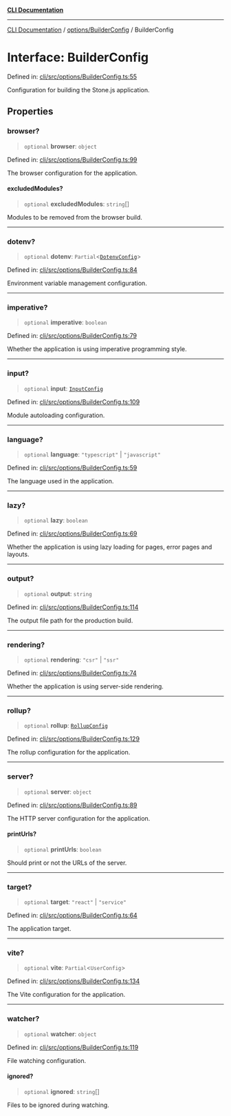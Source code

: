 [**CLI Documentation**](../../../README.md)

***

[CLI Documentation](../../../README.md) / [options/BuilderConfig](../README.md) / BuilderConfig

# Interface: BuilderConfig

Defined in: [cli/src/options/BuilderConfig.ts:55](https://github.com/stonemjs/cli/blob/83156d7f07cad6e0545ad29ba32878fdd248ede2/src/options/BuilderConfig.ts#L55)

Configuration for building the Stone.js application.

## Properties

### browser?

> `optional` **browser**: `object`

Defined in: [cli/src/options/BuilderConfig.ts:99](https://github.com/stonemjs/cli/blob/83156d7f07cad6e0545ad29ba32878fdd248ede2/src/options/BuilderConfig.ts#L99)

The browser configuration for the application.

#### excludedModules?

> `optional` **excludedModules**: `string`[]

Modules to be removed from the browser build.

***

### dotenv?

> `optional` **dotenv**: `Partial`\<[`DotenvConfig`](../../DotenvConfig/interfaces/DotenvConfig.md)\>

Defined in: [cli/src/options/BuilderConfig.ts:84](https://github.com/stonemjs/cli/blob/83156d7f07cad6e0545ad29ba32878fdd248ede2/src/options/BuilderConfig.ts#L84)

Environment variable management configuration.

***

### imperative?

> `optional` **imperative**: `boolean`

Defined in: [cli/src/options/BuilderConfig.ts:79](https://github.com/stonemjs/cli/blob/83156d7f07cad6e0545ad29ba32878fdd248ede2/src/options/BuilderConfig.ts#L79)

Whether the application is using imperative programming style.

***

### input?

> `optional` **input**: [`InputConfig`](InputConfig.md)

Defined in: [cli/src/options/BuilderConfig.ts:109](https://github.com/stonemjs/cli/blob/83156d7f07cad6e0545ad29ba32878fdd248ede2/src/options/BuilderConfig.ts#L109)

Module autoloading configuration.

***

### language?

> `optional` **language**: `"typescript"` \| `"javascript"`

Defined in: [cli/src/options/BuilderConfig.ts:59](https://github.com/stonemjs/cli/blob/83156d7f07cad6e0545ad29ba32878fdd248ede2/src/options/BuilderConfig.ts#L59)

The language used in the application.

***

### lazy?

> `optional` **lazy**: `boolean`

Defined in: [cli/src/options/BuilderConfig.ts:69](https://github.com/stonemjs/cli/blob/83156d7f07cad6e0545ad29ba32878fdd248ede2/src/options/BuilderConfig.ts#L69)

Whether the application is using lazy loading for pages, error pages and layouts.

***

### output?

> `optional` **output**: `string`

Defined in: [cli/src/options/BuilderConfig.ts:114](https://github.com/stonemjs/cli/blob/83156d7f07cad6e0545ad29ba32878fdd248ede2/src/options/BuilderConfig.ts#L114)

The output file path for the production build.

***

### rendering?

> `optional` **rendering**: `"csr"` \| `"ssr"`

Defined in: [cli/src/options/BuilderConfig.ts:74](https://github.com/stonemjs/cli/blob/83156d7f07cad6e0545ad29ba32878fdd248ede2/src/options/BuilderConfig.ts#L74)

Whether the application is using server-side rendering.

***

### rollup?

> `optional` **rollup**: [`RollupConfig`](RollupConfig.md)

Defined in: [cli/src/options/BuilderConfig.ts:129](https://github.com/stonemjs/cli/blob/83156d7f07cad6e0545ad29ba32878fdd248ede2/src/options/BuilderConfig.ts#L129)

The rollup configuration for the application.

***

### server?

> `optional` **server**: `object`

Defined in: [cli/src/options/BuilderConfig.ts:89](https://github.com/stonemjs/cli/blob/83156d7f07cad6e0545ad29ba32878fdd248ede2/src/options/BuilderConfig.ts#L89)

The HTTP server configuration for the application.

#### printUrls?

> `optional` **printUrls**: `boolean`

Should print or not the URLs of the server.

***

### target?

> `optional` **target**: `"react"` \| `"service"`

Defined in: [cli/src/options/BuilderConfig.ts:64](https://github.com/stonemjs/cli/blob/83156d7f07cad6e0545ad29ba32878fdd248ede2/src/options/BuilderConfig.ts#L64)

The application target.

***

### vite?

> `optional` **vite**: `Partial`\<`UserConfig`\>

Defined in: [cli/src/options/BuilderConfig.ts:134](https://github.com/stonemjs/cli/blob/83156d7f07cad6e0545ad29ba32878fdd248ede2/src/options/BuilderConfig.ts#L134)

The Vite configuration for the application.

***

### watcher?

> `optional` **watcher**: `object`

Defined in: [cli/src/options/BuilderConfig.ts:119](https://github.com/stonemjs/cli/blob/83156d7f07cad6e0545ad29ba32878fdd248ede2/src/options/BuilderConfig.ts#L119)

File watching configuration.

#### ignored?

> `optional` **ignored**: `string`[]

Files to be ignored during watching.
